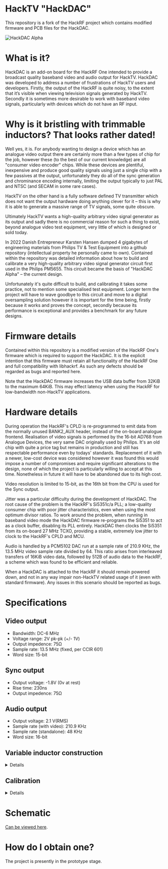 # HackTV "HackDAC"

This repository is a fork of the HackRF project which contains modified firmware and PCB files for the HackDAC.

![HackDAC Alpha](https://raw.github.com/inaxeon/hacktv-hackrf/master/hardware/hackdac-alpha/images/top.jpg)

# What is it?

HackDAC is an add-on board for the HackRF One intended to provide a broadcast quality baseband video and audio output for HackTV. HackDAC was developed to address a number of frustrations of HackTV users and developers. Firstly, the output of the HackRF is quite noisy, to the extent that it’s visible when viewing television signals generated by HackTV. Secondly it is sometimes more desirable to work with baseband video signals, particularly with devices which do not have an RF input.

# Why is it bristling with trimmable inductors? That looks rather dated!

Well yes, it is. For anybody wanting to design a device which has an analogue video output there are certainly more than a few types of chip for the job, however these (to the best of our current knowledge) are all "consumer video encoder" chips. While these devices are plentiful, inexpensive and produce good quality signals using just a single chip with a few passives at the output, unfortunately they do all of the sync generation and chrominance encoding internally, limiting the output typically to just PAL and NTSC (and SECAM in some rare cases).

HackTV on the other hand is a fully software defined TV transmitter which does not want the output hardware doing anything clever for it – this is why it is able to generate a massive range of TV signals, some quite obscure.

Ultimately HackTV wants a high-quality arbitrary video signal generator as its output and sadly there is no commercial reason for such a thing to exist, beyond analogue video test equipment, very little of which is designed or sold today.

In 2022 Danish Entrepreneur Karsten Hansen dumped 4 gigabytes of engineering materials from Philips TV & Test Equipment into a github repository (intellectual property he personally came to own). Contained within the repository was detailed information about how to build and calibrate a very high-quality arbitrary video signal generator circuit first used in the Philips PM5655. This circuit became the basis of "HackDAC Alpha" – the current design.

Unfortunately it's quite difficult to build, and calibrating it takes some practice, not to mention some specialised test equipment. Longer term the project will have to wave goodbye to this circuit and move to a digital oversampling solution however it is important for the time being, firstly because it works and proves the concept, secondly because its performance is exceptional and provides a benchmark for any future designs.

# Firmware details

Contained within this repository is a modified version of the HackRF One's firmware which is required to support the HackDAC. It is the explicit intention that this firmware must retain all functionality of the HackRF One and full compatibility with libhackrf. As such any defects should be regarded as bugs and reported here.

Note that the HackDAC firmware increases the USB data buffer from 32KiB to the maximum 64KiB. This may effect latency when using the HackRF for low-bandwidth non-HackTV applications.

# Hardware details

During operation the HackRF's CPLD is re-programmed to emit data from the normally unused BANK2_AUX header, instead of the on-board analogue frontend. Realisation of video signals is performed by the 16-bit AD768 from Analogue Devices, the very same DAC originally used by Philips. It's an old chip with quite a price tag but remains in production and still has respectable performance even by todays' standards. Replacement of it with a newer, low-cost device was considered however it was found this would impose a number of compromises and require significant alterations to the design, none of which the project is particularly willing to accept at this time. Nonetheless in future it will have to be abandoned due to its high cost.

Video resolution is limited to 15-bit, as the 16th bit from the CPU is used for the Sync output.

Jitter was a particular difficulty during the development of HackDAC. The root cause of the problem is the HackRF's Si5351c/a PLL; a low-quality consumer chip with poor jitter characteristics, even when using the most optimum divisor ratios. To work around the problem, when running in baseband video mode the HackDAC firmware re-programs the Si5351 to act as a clock buffer, disabling its PLL entirely. HackDAC then clocks the Si5351 from its on-board 27 MHz TCXO, providing a stable, extremely low jitter to clock to the HackRF's CPLD and MCU. 

Audio is handled by a PCM5102 DAC run at a sample rate of 210.9 KHz, the 13.5 MHz video sample rate divided by 64. This ratio arises from interleaved transfers of 16KiB video data, followed by 512B of audio data to the HackRF, a scheme which was found to be efficient and reliable.

When a HackDAC is attached to the HackRF it should remain powered down, and not in any way impair non-HackTV related usage of it (even with standard firmware). Any issues in this scenario should be reported as bugs.

# Specifications

## Video output
* Bandwidth: DC-6 MHz
* Voltage range: 2V pk-pk (+/- 1V)
* Output impedence: 75Ω
* Sample rate: 13.5 MHz (fixed, per CCIR 601)
* Word size: 15-bit

## Sync output
* Output voltage: -1.8V (0v at rest)
* Rise time: 230ns
* Output impedence: 75Ω

## Audio output
* Output voltage: 2.1 V(RMS)
* Sample rate (with video): 210.9 KHz
* Sample rate (standalone): 48 KHz
* Word size: 16-bit

## Variable inductor construction

<details>
HackDAC uses proprietary Philips inductors in its output filter. Original parts are not purchasable from any source today however they can be recreated using inductor kits. To achieve correct characteristics the following instructions must be exactly followed.

All inductors are made from the WELCO SBK-71S kit *with* the optional SBK-CF1 ferrite cup. Bobbins must be wound with 0.1mm copper wire *using only the bottom half of the bobbon* It is important the top half is left free of windings. Once the bobbins are wound the windings must be varnished to ensure they do not move.

Single winding types:
* 4008 100 09500: 1pcs per board. 42.5 turns. Target inductance: 8.0-15.0uH
* 4008 100 09760: 2pcs per board. 9.5 turns. Target inductance: 0.5-1.0uH
* 4008 100 09750: 3pcs per board. 11.5 turns. Target inductance: 0.8-1.8uH

A single wire is wound counter-clockwise between pins 1 and 4. All turn counts are given including the extra half turn to reach the opposing pin. i.e. 9.5T = 9 full turns from pin 1, plus the extra half turn to reach pin 4.

Double winding types:
* 4008 100 09510: 1pcs per board. 10.5 turns. Target inductance: 0.7-1.2uH
* 4008 100 09770: 1pcs per board. 16.5 turns. Target inductance: 1.3-3.0uH

Two separate wires are wound counter-clockwise (both in the same direction) One starting at pin 1 ending at 4, and another starting at pin 2 ending at 5. Both must be of an identical number of turns. Verification of target inductance must be performed with both windings in parallel.
</details>

## Calibration

<details>
A number of steps are required to calibrate a HackDAC. Below is the method I personally use. I warn that it takes some time to master in practise.

### DC Offset / gain calibration:

![DC Test setup](https://raw.github.com/inaxeon/hacktv-hackrf/master/hardware/hackdac-alpha/images/dc_cal.png)

Each board has individually calibration DC gain and offset. It is performed using the "hackdac_cal" tool in this repository.

Upon running it with an assembled HackRF/HackDAC the user is given the option to set the output voltage to either -1V, 0V or +1V. Additional keystrokes allow the gain and offset to be adjusted in realtime so to achieve correct voltage as measured on a DMM attached to the HackDAC's video output terminated at 75Ω.

Once the procedure is completed the calibrations can be saved into nonvolatile memory contained within the calibration DAC on the HackDAC board.

### Low pass filter calibration

Test setup:
![VNA Test setup](https://raw.github.com/inaxeon/hacktv-hackrf/master/hardware/hackdac-alpha/images/vna_cal.png)

For this procedure the HackDAC must be connected to a baseband VNA using the A/R MAG input configuration. The procedure is possible with an RF VNA with a built-in S-Parameter test set however the test cable setup will differ and you most likely won't be able to accurately measure frequency response or group delay accurately below 1 MHz.

Firstly the low pass filter must be adjusted:

* L9: 16.8 MHz
* L8: 8.05 MHz
* L7: 10.0 MHz

Resonant frequencies can be observed in the stopband as per this plot:

![LP Filter plot](https://raw.github.com/inaxeon/hacktv-hackrf/master/hardware/hackdac-alpha/images/cal_lp_filter.png)

### Group delay equaliser calibration

In this procedure the VNA will need to be set the A/R DELAY measurement. L3, L4, L5 and L6 are adjusted to keep Tg deviation within 5ns as per this diagram:

![TG plot](https://raw.github.com/inaxeon/hacktv-hackrf/master/hardware/hackdac-alpha/images/cal_tg.png)

In practise this is rather difficult to do and somewhat overkill for any realistic application today. You may find you can get it within 20ns which is still more than good enough.

### SIN X/X correction calibration

![SIN XX Test setup](https://raw.github.com/inaxeon/hacktv-hackrf/master/hardware/hackdac-alpha/images/sinxx_cal.png)

To calibrate the SIN X/X corrector HackTV must be set to generate the SIN X/X test signal. L10 and C39 must be adjusted to achieve symmetry of the SIN X/X test signal as below:

![SIN XX plot](https://raw.github.com/inaxeon/hacktv-hackrf/master/hardware/hackdac-alpha/images/cal_sinxx.png)

Now start HackTV with the "Pulse & Bar" test signal. Check the 2T pulse is symmetrical as below. Ajust group delay & SIN X/X as necessary to resolve any issues.

![SIN XX plot](https://raw.github.com/inaxeon/hacktv-hackrf/master/hardware/hackdac-alpha/images/cal_2t.png)

### Final check with vectorscope

Lastly if you have an accurate/calibrated vectorscope to hand it is useful for validating the previous adjustments. Start HackTV with the 75% EBU colour bars test signal and verify the output on a vectorscope matches the below:

![Vectorscope view](https://raw.github.com/inaxeon/hacktv-hackrf/master/hardware/hackdac-alpha/images/cal_vector.png)

Colours should fall exactly in the 75% boxes in the graticule, traces between vectors should be perfectly straight. Examples of problems likely to be seen are differential phase errors and incorrect colour subcarrier amplitude. Fine tune the group delay equaliser and SIN X/X correction as necessary to resolve.
</details>

# Schematic

[Can be viewed here](https://github.com/inaxeon/hacktv-hackrf/blob/master/hardware/hackdac-alpha/hackdac-alpha-rev2.pdf).

# How do I obtain one?

The project is presently in the prototype stage.
